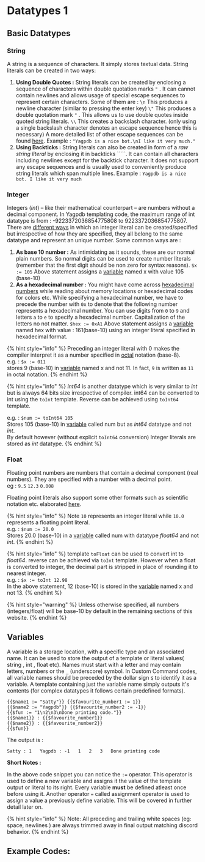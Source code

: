 # Datatypes 1

## Basic Datatypes

### String

A string is a sequence of characters. It simply stores textual data. String literals can be created in two ways:

1.  **Using Double Quotes :**  String literals can be created by enclosing a sequence of characters within double quotation marks `"` . It can cannot contain newlines and allows usage of special escape sequences to represent certain characters. Some of them are :  `\n` This produces a newline character \(similar to pressing the enter key\) `\"` This produces a double quotation mark `"` . This allows us to use double quotes inside quoted       string literals. `\\` This creates a backslash character. \(only using a single backslash character denotes an escape sequence hence this is necessary\)  A more detailed list of other escape sequences can be found [here](http://xahlee.info/golang/golang_string_backslash_escape.html). Example : `"Yagpdb is a nice bot.\nI like it very much."` 
2. **Using Backticks :** String literals can also be created in form of a _raw string literal_ by enclosing it in backticks `````. It can contain all characters including newlines except for the backtick character. It does not support any escape sequences and is usually used to conveniently produce string literals which span multiple lines.  Example :  ```Yagpdb is a nice bot. I like it very much```

### Integer

Integers \(_int_\) – like their mathematical counterpart – are numbers without a decimal component. In Yagpdb templating code, the maximum range of int datatype is from : -9223372036854775808 to 9223372036854775807. There are [different ways](https://golang.org/ref/spec#Integer_literals) in which an integer literal can be created/specified but irrespective of how they are specified, they all belong to the same datatype and represent an unique number. Some common ways are :

1. **As base 10 number :** As intimidating as it sounds, these are our normal plain numbers. So normal digits can be used to create number literals \(remember that the first digit should be non zero for syntax reasons\).  `$x := 105` Above statement assigns a [variable](https://yagpdb.gitbook.io/learnyagpdb/beginner/datatypes_1#variables) named x with value 105 \(base-10\) 
2. **As a hexadecimal number :** You might have come across [hexadecimal numbers](https://simple.wikipedia.org/wiki/Hexadecimal) while reading about memory locations or hexadecimal codes for colors etc. While specifying a hexadecimal number, we have to precede the number with `0x` to denote that the following number represents a hexadecimal number. You can use digits from `0` to `9` and letters `a` to `e` to specify a hexadecimal number. Capitalization of the letters no not matter. `$hex := 0xA1` Above statement assigns a [variable](https://yagpdb.gitbook.io/learnyagpdb/beginner/datatypes_1#variables) named hex with value : 161\(base-10\) using an integer literal specified in hexadecimal format.

{% hint style="info" %}
Preceding an integer literal with 0 makes the compiler interpret it as a number specified in [octal](https://simple.wikipedia.org/wiki/Octal) notation \(base-8\).   
e.g. : `$x := 011`   
stores 9 \(base-10\) in [variable](https://yagpdb.gitbook.io/learnyagpdb/beginner/datatypes_1#variables) named x and not 11. In fact, `9` is written as `11` in octal notation.
{% endhint %}

{% hint style="info" %}
_int64_ is another datatype which is very similar to _int_ but is always 64 bits size irrespective of compiler. int64 can be converted to int using the `toInt` template. Reverse can be achieved using `toInt64` template.

e.g. :  `$num := toInt64 105`  
Stores 105 \(base-10\) in [variable](https://yagpdb.gitbook.io/learnyagpdb/beginner/datatypes_1#variables) called num but as _int64_ datatype and not _int_.  
By default however \(without explicit `toInt64` conversion\) Integer literals are stored as _int_ datatype.
{% endhint %}

### Float

Floating point numbers are numbers that contain a decimal component \(real numbers\). They are specified with a number with a decimal point.   
eg : `9.5` `12.3` `0.008`

Floating point literals also support some other formats such as scientific notation etc. elaborated [here](https://golang.org/ref/spec#Floating-point_literals).

{% hint style="info" %}
Note `10` represents an integer literal while `10.0` represents a floating point literal.  
e.g. : `$num := 20.0`   
Stores 20.0 \(base-10\) in a [variable](https://yagpdb.gitbook.io/learnyagpdb/beginner/datatypes_1#variables) called num with datatype _float64_ and not _int_. 
{% endhint %}

{% hint style="info" %}
template `toFloat` can be used to convert int to _float64_. reverse can be achieved via `toInt` template. However when a float is converted to integer, the decimal part is stripped in place of rounding it to nearest integer.  
e.g. : `$x := toInt 12.98`   
In the above statement, 12 \(base-10\) is stored in the [variable](https://yagpdb.gitbook.io/learnyagpdb/beginner/datatypes_1#variables) named x and not 13. 
{% endhint %}

{% hint style="warning" %}
Unless otherwise specified, all numbers \(integers/float\) will be base-10 by default in the remaining sections of this website.
{% endhint %}

## Variables

A variable is a storage location, with a specific type and an associated name. It can be used to store the output of a template or literal values\( string , int , float etc\).  Names must start with a letter and may contain letters, numbers or the `_` \(underscore\) symbol. In Custom Command codes, all variable names should be preceded by the dollar sign `$` to identify it as a variable. A template containing just the variable name simply outputs it's contents \(for complex datatypes it follows certain predefined formats\).

```text
{{$name1 := "Satty"}} {{$favourite_number1 := 1}}
{{$name2 := "Yagpdb"}} {{$favourite_number2 := -1}}
{{$fun := "1\n2\n3\nDone printing code."}} 
{{$name1}} : {{$favourite_number1}}
{{$name2}} : {{$favourite_number2}}
{{$fun}}
```

The output is :

`Satty : 1  
Yagpdb : -1  
1  
2  
3  
Done printing code`

**Short Notes :**

In the above code snippet you can notice the `:=` operator. This operator is used to define a new variable and assigns it the value of the template output or literal to its right. Every variable **must** be defined atleast once before using it. Another operator `=` called assignment operator is used to assign a value a previously define variable. This will be covered in further detail later on.

{% hint style="info" %}
Note: All preceding and trailing white spaces \(eg: space, newlines \) are always trimmed away in final output matching discord behavior.
{% endhint %}

## Example Codes:



